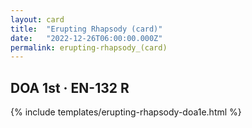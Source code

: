 ```yaml
---
layout: card
title:  "Erupting Rhapsody (card)"
date:   "2022-12-26T06:00:00.000Z"
permalink: erupting-rhapsody_(card)
---
```


## DOA 1st &middot; EN-132 R

{% include templates/erupting-rhapsody-doa1e.html %}
